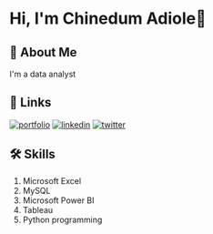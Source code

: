 
# Hi, I'm Chinedum Adiole👋


## 🚀 About Me
I'm a data analyst


## 🔗 Links
[![portfolio](https://img.shields.io/badge/my_portfolio-000?style=for-the-badge&logo=ko-fi&logoColor=white)](https://katherineoelsner.com/Nedflix01)
[![linkedin](https://img.shields.io/badge/linkedin-0A66C2?style=for-the-badge&logo=linkedin&logoColor=white)](https://www.linkedin.com/in/chinedum-adiole)
[![twitter](https://img.shields.io/badge/twitter-1DA1F2?style=for-the-badge&logo=twitter&logoColor=white)](https://twitter.com/NedumAdiole)


## 🛠 Skills
1.  Microsoft Excel
2.  MySQL
3.  Microsoft Power BI
4.  Tableau 
5.  Python programming

